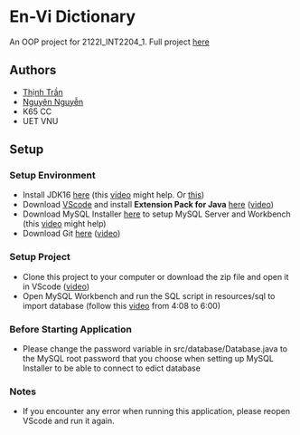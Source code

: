 # En-Vi Dictionary

An OOP project for 2122I_INT2204_1. Full project [here](https://gitlab.com/oop-project3/En-Vi_Dictionary)

## Authors

* [Thịnh Trần](https://github.com/hanzomaster)
* [Nguyên Nguyễn](https://github.com/nguyennguyen1234)
* K65 CC
* UET VNU

## Setup

### Setup Environment

* Install JDK16 [here](https://www.oracle.com/java/technologies/downloads/#java16-windows) (this [video](https://www.youtube.com/watch?v=kIYfCvzZngw) might help. Or [this](https://youtu.be/KwnavHTOBiA?t=28))
* Download [VScode](https://code.visualstudio.com/download) and install **Extension Pack for Java** [here](https://code.visualstudio.com/docs/languages/java) ([video](https://youtu.be/KwnavHTOBiA?t=189))
* Download MySQL Installer [here](https://dev.mysql.com/downloads) to setup MySQL Server and Workbench (this [video](https://www.youtube.com/watch?v=OM4aZJW_Ojs) might help)
* Download Git [here](https://git-scm.com/downloads) ([video](https://www.youtube.com/watch?v=E6-YSidPCu0))

### Setup Project

* Clone this project to your computer or download the zip file and open it in VScode ([video](https://www.youtube.com/watch?v=CKcqniGu3tA))
* Open MySQL Workbench and run the SQL script in resources/sql to import database (follow this [video](https://youtu.be/uyP46E0UA9I?t=248) from 4:08 to 6:00)

### Before Starting Application

* Please change the password variable in src/database/Database.java to the MySQL root password that you choose when setting up MySQL Installer to be able to connect to edict database

### Notes

* If you encounter any error when running this application, please reopen VScode and run it again.
